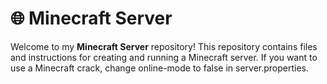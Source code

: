 # 🌐 Minecraft Server

Welcome to my **Minecraft Server** repository!
This repository contains files and instructions for creating and running a Minecraft server. If you want to use a Minecraft crack, change online-mode to false in server.properties.

